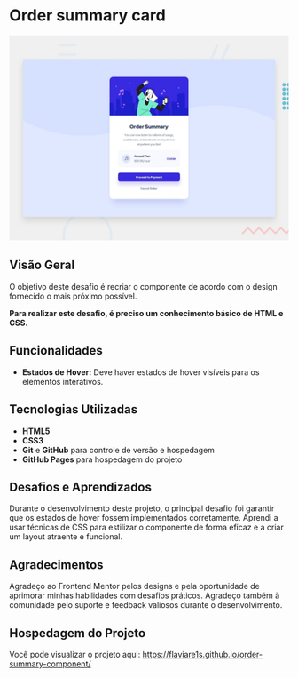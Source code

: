 # Order summary card

![Design preview for the Order summary card coding challenge](./design/desktop-preview.jpg)


## Visão Geral

O objetivo deste desafio é recriar o componente de acordo com o design fornecido o mais próximo possível.

**Para realizar este desafio, é preciso um conhecimento básico de HTML e CSS.**

## Funcionalidades

- **Estados de Hover:** Deve haver estados de hover visíveis para os elementos interativos.

## Tecnologias Utilizadas

- **HTML5**
- **CSS3**
- **Git** e **GitHub** para controle de versão e hospedagem
- **GitHub Pages** para hospedagem do projeto

## Desafios e Aprendizados

Durante o desenvolvimento deste projeto, o principal desafio foi garantir que os estados de hover fossem implementados corretamente. Aprendi a usar técnicas de CSS para estilizar o componente de forma eficaz e a criar um layout atraente e funcional.

## Agradecimentos

Agradeço ao Frontend Mentor pelos designs e pela oportunidade de aprimorar minhas habilidades com desafios práticos. Agradeço também à comunidade pelo suporte e feedback valiosos durante o desenvolvimento.

## Hospedagem do Projeto

Você pode visualizar o projeto aqui: https://flaviare1s.github.io/order-summary-component/

